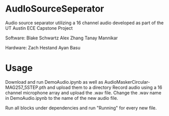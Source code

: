 # AudIoSourceSeperator
Audio source separator utilizing a 16 channel audio developed as part of the UT Austin ECE Capstone Project

Software:
Blake Schwartz
Alex Zhang
Tanay Mannikar

Hardware:
Zach Hestand
Ayan Basu

# Usage

Download and run DemoAudio.ipynb as well as AudioMaskerCircular-MAG257_5STEP.pth and upload them to a directory
Record audio using a 16 channel microphone array and upload the .wav file. Change the .wav name in DemoAudio.ipynb to the name of the new audio file.

Run all blocks under dependencies and run "Running" for every new file.
